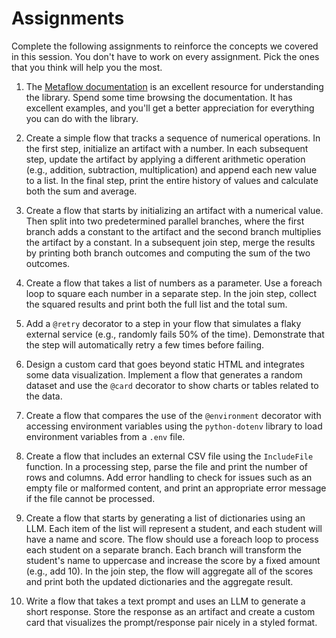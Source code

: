 # Assignments

Complete the following assignments to reinforce the concepts we covered in this session. You don't have to work on every assignment. Pick the ones that you think will help you the most.

1. The [Metaflow documentation](https://docs.metaflow.org/) is an excellent resource for understanding the library. Spend some time browsing the documentation. It has excellent examples, and you'll get a better appreciation for everything you can do with the library.

1. Create a simple flow that tracks a sequence of numerical operations. In the first step, initialize an artifact with a number. In each subsequent step, update the artifact by applying a different arithmetic operation (e.g., addition, subtraction, multiplication) and append each new value to a list. In the final step, print the entire history of values and calculate both the sum and average.

1. Create a flow that starts by initializing an artifact with a numerical value. Then split into two predetermined parallel branches, where the first branch adds a constant to the artifact and the second branch multiplies the artifact by a constant. In a subsequent join step, merge the results by printing both branch outcomes and computing the sum of the two outcomes.

1. Create a flow that takes a list of numbers as a parameter. Use a foreach loop to square each number in a separate step. In the join step, collect the squared results and print both the full list and the total sum.

1. Add a `@retry` decorator to a step in your flow that simulates a flaky external service (e.g., randomly fails 50% of the time). Demonstrate that the step will automatically retry a few times before failing.

1. Design a custom card that goes beyond static HTML and integrates some data visualization. Implement a flow that generates a random dataset and use the `@card` decorator to show charts or tables related to the data.

1. Create a flow that compares the use of the `@environment` decorator with accessing environment variables using the `python-dotenv` library to load environment variables from a `.env` file.

1. Create a flow that includes an external CSV file using the `IncludeFile` function. In a processing step, parse the file and print the number of rows and columns. Add error handling to check for issues such as an empty file or malformed content, and print an appropriate error message if the file cannot be processed.

1. Create a flow that starts by generating a list of dictionaries using an LLM. Each item of the list will represent a student, and each student will have a name and score. The flow should use a foreach loop to process each student on a separate branch. Each branch will transform the student's name to uppercase and increase the score by a fixed amount (e.g., add 10). In the join step, the flow will aggregate all of the scores and print both the updated dictionaries and the aggregate result. 

1. Write a flow that takes a text prompt and uses an LLM to generate a short response. Store the response as an artifact and create a custom card that visualizes the prompt/response pair nicely in a styled format.
